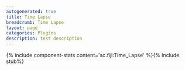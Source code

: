 ```yaml
---
autogenerated: true
title: Time Lapse
breadcrumb: Time Lapse
layout: page
categories: Plugins
description: test description
---
```


{% include component-stats content='sc.fiji:Time\_Lapse' %}{% include stub%}



